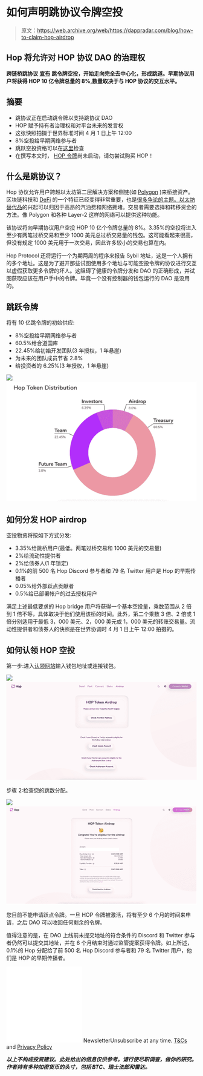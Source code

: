 # 如何声明跳协议令牌空投

> 原文：<https://web.archive.org/web/https://dappradar.com/blog/how-to-claim-hop-airdrop>

## Hop 将允许对 HOP 协议 DAO 的治理权

**跨链桥跳协议** [**宣布**](https://web.archive.org/web/20221206234306/https://hop.mirror.xyz/AI5fOUR0X_l0mktShDOx3mwr-hsB24gp8GvTWtS-MBc) **跳令牌空投，开始走向完全去中心化，形成跳道。早期协议用户将获得 HOP 10 亿令牌总量的 8%,数量取决于与 HOP 协议的交互水平。**

## 摘要

*   跳协议正在启动跳令牌以支持跳协议 DAO
*   HOP 赋予持有者治理权和对平台未来的发言权
*   这张快照拍摄于世界标准时间 4 月 1 日上午 12:00
*   8%空投给早期网络参与者
*   跳跃空投资格可以在[这里](https://web.archive.org/web/20221206234306/https://app.hop.exchange/#/airdrop)检查
*   在撰写本文时， [HOP 令牌](https://web.archive.org/web/20221206234306/https://www.coingecko.com/en/coins/hop-protocol)尚未启动，请勿尝试购买 HOP！

## 什么是跳协议？

Hop 协议允许用户跨越以太坊第二层解决方案和侧链(如 [Polygon](/web/20221206234306/https://dappradar.com/blog/gaming-on-polygon-sees-strong-april-as-battle-for-market-share-intensifies/) )来桥接资产。区块链科技和 [DeFi](https://web.archive.org/web/20221206234306/https://dappradar.com/defi) 的一个特征已经变得非常重要，也是[很多争论的主题。以太坊替代品](/web/20221206234306/https://dappradar.com/blog/more-than-3-million-stolen-in-another-bored-ape-yacht-club-nft-hack/)的兴起可以归因于高昂的汽油费和网络拥堵。交易者需要选择和转移资金的方法。像 Polygon 和各种 Layer-2 这样的网络可以提供这种功能。

该协议将向早期协议用户空投 HOP 10 亿个令牌总量的 8%。3.35%的空投将进入至少有两笔过桥交易和至少 1000 美元总过桥交易量的钱包。这可能看起来很高，但没有规定 1000 美元用于一次交易，因此许多较小的交易也算在内。

Hop Protocol 还将运行一个为期两周的程序来报告 Sybil 地址，这是一个人拥有的多个地址。这是为了避开那些试图使用多个地址与可能空投令牌的协议进行交互以虚假获取更多令牌的坏人。这阻碍了健康的令牌分发和 DAO 的正确形成，并试图获取应该在用户手中的令牌。毕竟一个没有控制器的钱包运行的 DAO 是没用的。

## 跳跃令牌

将有 10 亿跳令牌的初始供应:

*   8%空投给早期网络参与者
*   60.5%给合道国库
*   22.45%给初始开发团队(3 年授权，1 年悬崖)
*   为未来的团队成员节省 2.8%
*   给投资者的 6.25%(3 年授权，1 年悬崖)

![](img/2648e8499a7f248b08c2e32a157d3f45.png)![](img/5b3bf267d2e8fd39ecf3eee1da3a58e9.png)

## 如何分发 HOP airdrop

空投物资将按如下方式分发:

*   3.35%给跳桥用户(最低。两笔过桥交易和 1000 美元的交易量)
*   2%给流动性提供者
*   2%给债券人(1 年锁定)
*   0.1%的前 500 名 Hop Discord 参与者和 79 名 Twitter 用户是 Hop 的早期传播者
*   0.05%给外部跃点贡献者
*   0.5%给已部署帐户的过去授权用户

满足上述最低要求的 Hop bridge 用户将获得一个基本空投量，乘数范围从 2 倍到 1 倍不等，具体取决于他们使用该桥的时间。此外，第二个乘数 3 倍、2 倍或 1 倍分别适用于最低 3，000 美元、2，000 美元或 1，000 美元的转账交易量。流动性提供者和债券人的快照是在世界协调时 4 月 1 日上午 12:00 拍摄的。

## 如何认领 HOP 空投

第一步:进入[认领网站](https://web.archive.org/web/20221206234306/https://app.hop.exchange/#/airdrop/preview?token=ETH)输入钱包地址或连接钱包。

![](img/0acc4c69b8fdf7aee86ec6095e4475ca.png)![](img/a3448661cd8169073f5ed675e9415738.png)

步骤 2:检查您的跳数分配。

![](img/43e7c46ebae343960e672699fd776d7a.png)![](img/bbdc7a47e2f848424deaafed5b674761.png)

您目前不能申请跃点令牌。一旦 HOP 令牌被激活，将有至少 6 个月的时间来申请，之后 DAO 可以收回任何剩余的令牌。

值得注意的是，在 DAO 上线前未提交地址的符合条件的 Discord 和 Twitter 参与者仍然可以提交其地址，并在 6 个月结束时通过监管提案获得令牌。如上所述，0.1%的 Hop 分配给了前 500 名 Hop Discord 参与者和 79 名 Twitter 用户，他们是 HOP 的早期传播者。

![](img/6d5a4a2d609c56e1a5771717e54ba759.png) NewsletterUnsubscribe at any time. [T&Cs](https://web.archive.org/web/20221206234306/https://dappradar.com/terms) and [Privacy Policy](https://web.archive.org/web/20221206234306/https://dappradar.com/privacy-policy)

***以上不构成投资建议。此处给出的信息仅供参考。请行使尽职调查，做你的研究。作者持有多种加密货币的头寸，包括 BTC、瑞士法郎和雷达。***